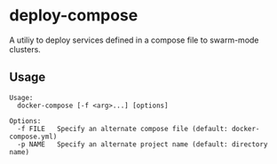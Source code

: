 # deploy-compose

A utiliy to deploy services defined in a compose file to swarm-mode clusters.

## Usage

```
Usage:
  docker-compose [-f <arg>...] [options]

Options:
  -f FILE   Specify an alternate compose file (default: docker-compose.yml)
  -p NAME   Specify an alternate project name (default: directory name)
```
